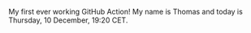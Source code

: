 My first ever working GitHub Action!
My name is Thomas and today is Thursday, 10 December, 19:20 CET. 
